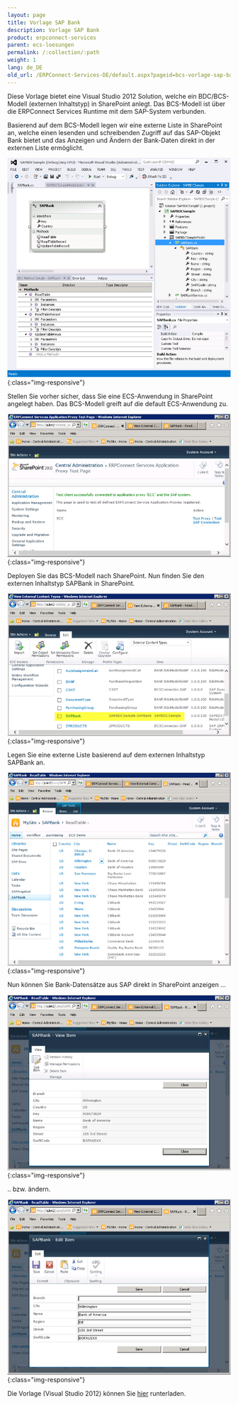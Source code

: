 ```yaml
---
layout: page
title: Vorlage SAP Bank
description: Vorlage SAP Bank
product: erpconnect-services
parent: ecs-loesungen
permalink: /:collection/:path
weight: 1
lang: de_DE
old_url: /ERPConnect-Services-DE/default.aspx?pageid=bcs-vorlage-sap-bank
---
```


Diese Vorlage bietet eine Visual Studio 2012 Solution, welche ein BDC/BCS-Modell (externen Inhaltstyp) in SharePoint anlegt. Das BCS-Modell ist über die ERPConnect Services Runtime mit dem SAP-System verbunden.

Basierend auf dem BCS-Modell legen wir eine externe Liste in SharePoint an, welche einen lesenden und schreibenden Zugriff auf das SAP-Objekt Bank bietet und das Anzeigen und Ändern der Bank-Daten direkt in der externen Liste ermöglicht.

![ECS-Bank-VS-BCS-Sample](/img/content/ECS-Bank-VS-BCS-Sample.jpg){:class="img-responsive"}

Stellen Sie vorher sicher, dass Sie eine ECS-Anwendung in SharePoint angelegt haben. Das BCS-Modell greift auf die default ECS-Anwendung zu.

![ECS-Bank-Application-Service](/img/content/ECS-Bank-Application-Service.jpg){:class="img-responsive"}

Deployen Sie das BCS-Modell nach SharePoint. Nun finden Sie den externen Inhaltstyp SAPBank in SharePoint.

![ECS-Bank-External-Bank-Entity](/img/content/ECS-Bank-External-Bank-Entity.jpg){:class="img-responsive"}

Legen Sie eine externe Liste basierend auf dem externen Inhaltstyp SAPBank an.

![ECS-Bank-SP-External-List-List](/img/content/ECS-Bank-SP-External-List-List.jpg){:class="img-responsive"}

Nun können Sie Bank-Datensätze aus SAP direkt in SharePoint anzeigen ...

![ECS-Bank-SP-External-List-View](/img/content/ECS-Bank-SP-External-List-View.jpg){:class="img-responsive"}

.. bzw. ändern.

![ECS-Bank-SP-External-List-Edit](/img/content/ECS-Bank-SP-External-List-Edit.jpg){:class="img-responsive"}

Die Vorlage (Visual Studio 2012) können Sie [hier](http://www.theobald-software.com/download/ERPConnectServices/help/SAPBDCSample.zip) runterladen.